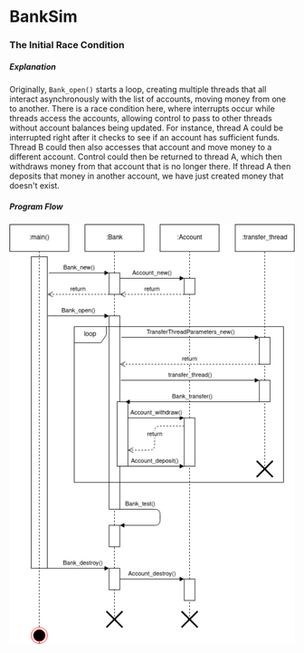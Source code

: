 # BankSim

### The Initial Race Condition

##### Explanation

Originally, `Bank_open()` starts a loop, creating multiple threads that all interact asynchronously with the list of accounts, moving money from one to another. There is a race condition here, where interrupts occur while threads access the accounts, allowing control to pass to other threads without account balances being updated. For instance, thread A could be interrupted right after it checks to see if an account has sufficient funds. Thread B could then also accesses that account and move money to a different account. Control could then be returned to thread A, which then withdraws money from that account that is no longer there. If thread A then deposits that money in another account, we have just created money that doesn't exist.

##### Program Flow

![](./race-condition.png)
